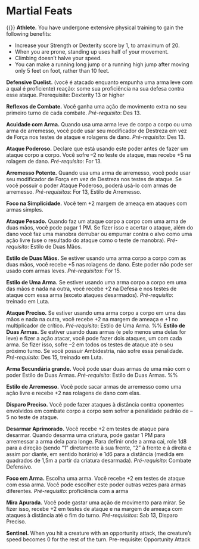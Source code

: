 # Martial Feats
{{}}
**Athlete.** You have undergone extensive physical training to gain the following benefits:
  - Increase your Strength or Dexterity score by 1, to amaximum of 20.
  - When you are prone, standing up uses half of your movement.
  - Climbing doesn’t halve your speed.
  - You can make a running long jump or a running high jump after moving only 5 feet on foot, rather than 10 feet.

**Defensive Duelist.** (você é atacado enquanto empunha uma arma leve com a qual é proficiente) reação: some sua proficiência na sua defesa contra esse ataque. Prerequisite: Dexterity 13 or higher

**Reflexos de Combate.** Você ganha uma ação de movimento extra no seu primeiro turno de cada combate. *Pré-requisito*: Des 13.

**Acuidade com Arma.** Quando usa uma arma leve de corpo a corpo ou uma arma de arremesso, você pode usar seu modificador de Destreza em vez de Força nos testes de ataque e rolagens de dano. *Pré-requisito*: Des 13.

**Ataque Poderoso.** Declare que está usando este poder antes de fazer um ataque corpo a corpo. Você sofre –2 no teste de ataque, mas recebe +5 na rolagem de dano. *Pré-requisito*: For 13.

**Arremesso Potente.** Quando usa uma arma de arremesso, você pode usar seu modificador de Força em vez de Destreza nos testes de ataque. Se você possuir o poder Ataque Poderoso, poderá usá-lo com armas de arremesso. *Pré-requisitos*: For 13, Estilo de Arremesso.

**Foco na Simplicidade.** Você tem +2 margem de ameaça em ataques com armas simples.

**Ataque Pesado.** Quando faz um ataque corpo a corpo com uma arma de duas mãos, você pode pagar 1 PM. Se fizer isso e acertar o ataque, além do dano você faz uma manobra derrubar ou empurrar contra o alvo como uma ação livre (use o resultado do ataque como o teste de manobra). *Pré-requisito*: Estilo de Duas Mãos.

**Estilo de Duas Mãos.** Se estiver usando uma arma corpo a corpo com as duas mãos, você recebe +5 nas rolagens de dano. Este poder não pode ser usado com armas leves. *Pré-requisitos*: For 15.

**Estilo de Uma Arma.** Se estiver usando uma arma corpo a corpo em uma das mãos e nada na outra, você recebe +2 na Defesa e nos testes de ataque com essa arma (exceto ataques desarmados). *Pré-requisito*: treinado em Luta.

**Ataque Preciso.** Se estiver usando uma arma corpo a corpo em uma das mãos e nada na outra, você recebe +2 na margem de ameaça e +1 no multiplicador de crítico. *Pré-requisito*: Estilo de Uma Arma.
%% 
**Estilo de Duas Armas.** Se estiver usando duas armas (e pelo menos uma delas for leve) e fizer a ação atacar, você pode fazer dois ataques, um com cada arma. Se fizer isso, sofre –2 em todos os testes de ataque até o seu próximo turno. Se você possuir Ambidestria, não sofre essa penalidade. *Pré-requisito*: Des 15, treinado em Luta.

**Arma Secundária grande.** Você pode usar duas armas de uma mão com o poder Estilo de Duas Armas. *Pré-requisito*: Estilo de Duas Armas.
 %%
 
**Estilo de Arremesso.** Você pode sacar armas de arremesso como uma ação livre e recebe +2 nas rolagens de dano com elas.

**Disparo Preciso.** Você pode fazer ataques à distância contra oponentes envolvidos em combate corpo a corpo sem sofrer a penalidade padrão de –5 no teste de ataque.

**Desarmar Aprimorado.** Você recebe +2 em testes de ataque para desarmar. Quando desarma uma criatura, pode gastar 1 PM para arremessar a arma dela para longe. Para definir onde a arma cai, role 1d8 para a direção (sendo “1” diretamente à sua frente, “2” à frente e à direita e assim por diante, em sentido horário) e 1d6 para a distância (medida em quadrados de 1,5m a partir da criatura desarmada). *Pré-requisito*: Combate Defensivo.

**Foco em Arma.** Escolha uma arma. Você recebe +2 em testes de ataque com essa arma. Você pode escolher este poder outras vezes para armas diferentes. *Pré-requisito*: proficiência com a arma

**Mira Apurada.** Você pode gastar uma ação de movimento para mirar. Se fizer isso, recebe +2 em testes de ataque e na margem de ameaça com ataques à distância até o fim do turno. *Pré-requisitos*: Sab 13, Disparo Preciso.

**Sentinel.** When you hit a creature with an opportunity attack, the creature’s speed becomes 0 for the rest of the turn. Pre-requisite: Opportunity Attack
